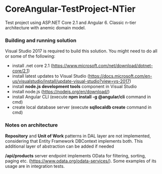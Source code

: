 # CoreAngular-TestProject-NTier
Test project using ASP.NET Core 2.1 and Angular 6. Classic n-tier architecture with anemic domain model.

### Building and running solution
Visual Studio 2017 is required to build this solution. You might need to do all or some of the following:
  - install .net core 2.1 (https://www.microsoft.com/net/download/dotnet-core/2.1)
  - install latest updates to Visual Studio (https://docs.microsoft.com/en-us/visualstudio/install/update-visual-studio?view=vs-2017)
  - install **node.js development tools** component in Visual Studio
  - install node.js (https://nodejs.org/en/download/)
  - install Angular CLI (execute **npm install -g @angular/cli** command in cmd)
  - create local database server (execute **sqllocaldb create** command in cmd)
  
### Notes on architecture
**Repository** and **Unit of Work** patterns in DAL layer are not implemented, considering that Entity Framework DBContext implements both. This additional layer of abstraction can be added if needed

**/api/products** server endpoint implements OData for filtering, sorting, paging etc. (https://www.odata.org/odata-services/). Some examples of its usage are in integration tests.
